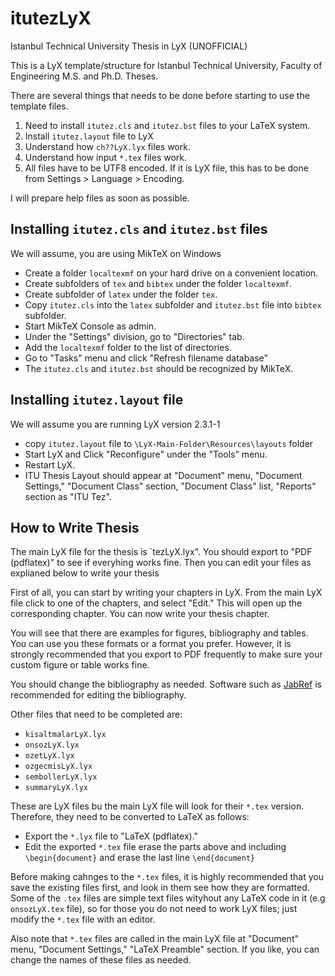 # itutezLyX

Istanbul Technical University Thesis in LyX (UNOFFICIAL)

This is a LyX template/structure for Istanbul Technical University, Faculty of Engineering M.S. and Ph.D. Theses.

There are several things that needs to be done before starting to use the template files.

1. Need to install `itutez.cls` and `itutez.bst` files to your LaTeX system.
2. Install `itutez.layout` file to LyX
3. Understand how `ch??LyX.lyx` files work.
4. Understand how input `*.tex` files work.
5. All files have to be UTF8 encoded. If it is LyX file, this has to be done from Settings > Language > Encoding.

I will prepare help files as soon as possible.

## Installing `itutez.cls` and `itutez.bst` files

We will assume, you are using MikTeX on Windows

* Create a folder `localtexmf` on your hard drive on a convenient location.
* Create subfolders of `tex` and `bibtex` under the folder `localtexmf`.
* Create subfolder of `latex` under the folder `tex`.
* Copy `itutez.cls` into the `latex` subfolder and `itutez.bst` file into `bibtex` subfolder.
* Start MikTeX Console as admin.
* Under the "Settings" division, go to "Directories" tab.
* Add the `localtexmf` folder to the list of directories.
* Go to "Tasks" menu and click "Refresh filename database"
* The  `itutez.cls` and `itutez.bst`  should be recognized by MikTeX.

## Installing `itutez.layout` file

We will assume you are running LyX version 2.3.1-1

* copy `itutez.layout` file to `\LyX-Main-Folder\Resources\layouts` folder
* Start LyX and Click "Reconfigure" under the "Tools" menu.
* Restart LyX.
* ITU Thesis Layout should appear at "Document" menu, "Document Settings," "Document Class" section, "Document Class" list, "Reports" section as "ITU Tez".

## How to Write Thesis

The main LyX file for the thesis is `tezLyX.lyx". You should export to "PDF (pdflatex)" to see if everyhing works fine. Then you can edit your files as explianed below to write your thesis

First of all, you can start by writing your chapters in LyX. From the main LyX file click to one of the chapters, and select "Edit." This will open up the corresponding chapter. You can now write your thesis chapter.

You will see that there are examples for figures, bibliography and tables. You can use you these formats or a format you prefer. However, it is strongly recommended that you export to PDF frequently to make sure your custom figure or table works fine.

You should change the bibliography as needed. Software such as [JabRef](http://www.jabref.org/) is recommended for editing the bibliography.

Other files that need to be completed are:

* `kisaltmalarLyX.lyx`
* `onsozLyX.lyx`
* `ozetLyX.lyx`
* `ozgecmisLyX.lyx`
* `sembollerLyX.lyx`
* `summaryLyX.lyx`

These are LyX files bu the main LyX file will look for their `*.tex` version. Therefore, they need to be converted to LaTeX as follows:

* Export the `*.lyx` file to "LaTeX (pdflatex)."
* Edit the exported `*.tex` file erase the parts above and including `\begin{document}` and erase the last line `\end{document}`

Before making cahnges to the `*.tex` files, it is highly recommended that you save the existing files first, and look in them see how they are formatted. Some of the `.tex` files are simple text files wityhout any LaTeX code in it (e.g `onsozLyX.tex` file), so for those you do not need to work LyX files; just modify the `*.tex` file with an editor.

Also note that `*.tex` files are called in the main LyX file at "Document" menu, "Document Settings," "LaTeX Preamble" section. If you like, you can change the names of these files as needed.
